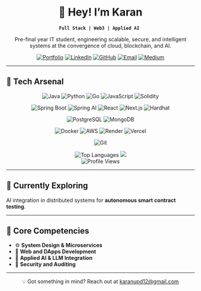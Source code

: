 <div align="center">

# 👋 Hey! I’m Karan  
**`Full Stack | Web3 | Applied AI `**

Pre-final year IT student, engineering scalable, secure, and intelligent systems at the convergence of cloud, blockchain, and AI.

[![Portfolio](https://img.shields.io/badge/Portfolio-000000?style=for-the-badge&logo=vercel&logoColor=white)](https://karanupd12.vercel.app/)
[![LinkedIn](https://img.shields.io/badge/LinkedIn-0A66C2?style=for-the-badge&logo=linkedin&logoColor=white)](https://linkedin.com/in/karanupd12)
[![GitHub](https://img.shields.io/badge/GitHub-181717?style=for-the-badge&logo=github&logoColor=white)](https://github.com/karanupd12)
[![Email](https://img.shields.io/badge/Email-EA4335?style=for-the-badge&logo=gmail&logoColor=white)](mailto:karanupd12@gmail.com)
[![Medium](https://img.shields.io/badge/Medium-12100E?style=for-the-badge&logo=medium&logoColor=white)](https://medium.com/@karanupd12)

</div>

---

## 🚀 Tech Arsenal

<div align="center">

![Java](https://img.shields.io/badge/Java-ED8B00?style=for-the-badge&logo=openjdk&logoColor=white)
![Python](https://img.shields.io/badge/Python-3776AB?style=for-the-badge&logo=python&logoColor=white)
![Go](https://img.shields.io/badge/Go-00ADD8?style=for-the-badge&logo=go&logoColor=white)
![JavaScript](https://img.shields.io/badge/JavaScript-F7DF1E?style=for-the-badge&logo=javascript&logoColor=black)
![Solidity](https://img.shields.io/badge/Solidity-363636?style=for-the-badge&logo=solidity&logoColor=white)

![Spring Boot](https://img.shields.io/badge/Spring_Boot-6DB33F?style=for-the-badge&logo=spring-boot&logoColor=white)
![Spring AI](https://img.shields.io/badge/Spring_AI-6DB33F?style=for-the-badge&logo=spring&logoColor=white)
![React](https://img.shields.io/badge/React-20232A?style=for-the-badge&logo=react&logoColor=61DAFB)
![Next.js](https://img.shields.io/badge/Next.js-000000?style=for-the-badge&logo=nextdotjs&logoColor=white)
![Hardhat](https://img.shields.io/badge/Hardhat-FFF100?style=for-the-badge&logo=ethereum&logoColor=black)

![PostgreSQL](https://img.shields.io/badge/PostgreSQL-316192?style=for-the-badge&logo=postgresql&logoColor=white)
![MongoDB](https://img.shields.io/badge/MongoDB-4EA94B?style=for-the-badge&logo=mongodb&logoColor=white)

![Docker](https://img.shields.io/badge/Docker-2496ED?style=for-the-badge&logo=docker&logoColor=white)
![AWS](https://img.shields.io/badge/AWS-232F3E?style=for-the-badge&logo=amazon-aws&logoColor=white)
![Render](https://img.shields.io/badge/Render-46E3B7?style=for-the-badge&logo=render&logoColor=black)
![Vercel](https://img.shields.io/badge/Vercel-000000?style=for-the-badge&logo=vercel&logoColor=white)

![Git](https://img.shields.io/badge/Git-F05032?style=for-the-badge&logo=git&logoColor=white)

<div align="center">

![Top Languages](https://github-readme-stats.vercel.app/api/top-langs/?username=karanupd12&layout=compact&theme=tokyonight&hide_border=true&card_width=400)  <img src="https://media4.giphy.com/media/v1.Y2lkPTc5MGI3NjExdGN6YnZhZDVhNHpxMzV0dWhoa3R3Mmpodzh0YnVjNHFmZmtodnJjciZlcD12MV9pbnRlcm5hbF9naWZfYnlfaWQmY3Q9Zw/IpKxfPy33hMRy/giphy.gif" /> <br/>
![Profile Views](https://komarev.com/ghpvc/?username=karanupd12&color=blueviolet&style=for-the-badge)

</div>
</div>

---

## 🔭 Currently Exploring  
AI integration in distributed systems for **autonomous smart contract testing**.

---

## 🎯 Core Competencies  
- ⚙️ **System Design & Microservices**  
- 🔐 **Web and DApps Development**  
- 🧠 **Applied AI & LLM Integration**  
- 🔗 **Security and Auditing**

---

<div align="center">
  💡 Got something in mind? Reach out at <a href="mailto:karanupd12@gmail.com">karanupd12@gmail.com</a>
</div>



